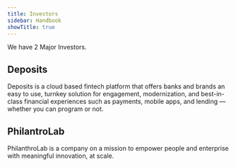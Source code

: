 ```yaml
---
title: Investors
sidebar: Handbook
showTitle: true
---
```

We have 2 Major Investors.

## Deposits

Deposits is a cloud based fintech platform that offers banks and brands an easy to use, turnkey solution for engagement, modernization, and best-in-class financial experiences such as payments, mobile apps, and lending — whether you can program or not.

## PhilantroLab

PhilanthroLab is a company on a mission to empower people and enterprise with meaningful innovation, at scale.

